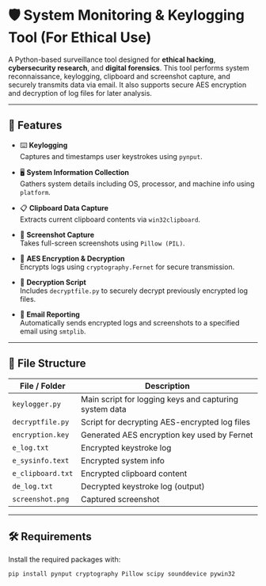 # 🛡️ System Monitoring & Keylogging Tool (For Ethical Use)

A Python-based surveillance tool designed for **ethical hacking**, **cybersecurity research**, and **digital forensics**. This tool performs system reconnaissance, keylogging, clipboard and screenshot capture, and securely transmits data via email. It also supports secure AES encryption and decryption of log files for later analysis.

---

## 🚀 Features

- ⌨️ **Keylogging**  
  Captures and timestamps user keystrokes using `pynput`.

- 🖥️ **System Information Collection**  
  Gathers system details including OS, processor, and machine info using `platform`.

- 📋 **Clipboard Data Capture**  
  Extracts current clipboard contents via `win32clipboard`.

- 📸 **Screenshot Capture**  
  Takes full-screen screenshots using `Pillow (PIL)`.

- 🔐 **AES Encryption & Decryption**  
  Encrypts logs using `cryptography.Fernet` for secure transmission.

- 🧩 **Decryption Script**  
  Includes `decryptfile.py` to securely decrypt previously encrypted log files.

- 📧 **Email Reporting**  
  Automatically sends encrypted logs and screenshots to a specified email using `smtplib`.

---

## 📂 File Structure

| File / Folder           | Description                                           |
|-------------------------|-------------------------------------------------------|
| `keylogger.py`          | Main script for logging keys and capturing system data |
| `decryptfile.py`        | Script for decrypting AES-encrypted log files         |
| `encryption.key`        | Generated AES encryption key used by Fernet           |
| `e_log.txt`             | Encrypted keystroke log                               |
| `e_sysinfo.text`        | Encrypted system info                                 |
| `e_clipboard.txt`       | Encrypted clipboard content                           |
| `de_log.txt`            | Decrypted keystroke log (output)                      |
| `screenshot.png`        | Captured screenshot                                   |

---

## 🛠️ Requirements

Install the required packages with:

```bash
pip install pynput cryptography Pillow scipy sounddevice pywin32
